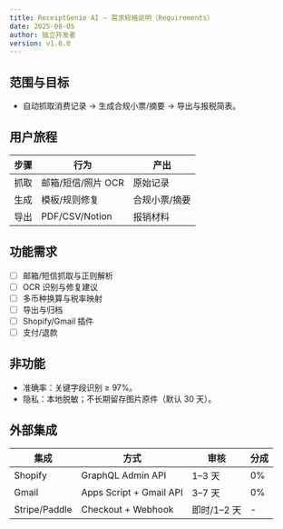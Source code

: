 ```yaml
---
title: ReceiptGenie AI — 需求规格说明（Requirements）
date: 2025-08-05
author: 独立开发者
version: v1.0.0
---
```


## 范围与目标

- 自动抓取消费记录 → 生成合规小票/摘要 → 导出与报税简表。

## 用户旅程

| 步骤 | 行为 | 产出 |
|---|---|---|
| 抓取 | 邮箱/短信/照片 OCR | 原始记录 |
| 生成 | 模板/规则修复 | 合规小票/摘要 |
| 导出 | PDF/CSV/Notion | 报销材料 |

## 功能需求

- [ ] 邮箱/短信抓取与正则解析
- [ ] OCR 识别与修复建议
- [ ] 多币种换算与税率映射
- [ ] 导出与归档
- [ ] Shopify/Gmail 插件
- [ ] 支付/退款

## 非功能

- 准确率：关键字段识别 ≥ 97%。
- 隐私：本地脱敏；不长期留存图片原件（默认 30 天）。

## 外部集成

| 集成 | 方式 | 审核 | 分成 |
|---|---|---|---|
| Shopify | GraphQL Admin API | 1–3 天 | 0% |
| Gmail | Apps Script + Gmail API | 3–7 天 | 0% |
| Stripe/Paddle | Checkout + Webhook | 即时/1–2 天 | - |

